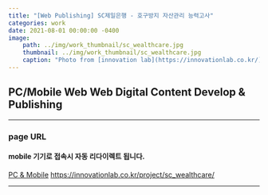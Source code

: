 ```yaml
---
title: "[Web Publishing] SC제일은행 - 호구방지 자산관리 능력고사"
categories: work
date: 2021-08-01 00:00:00 -0400
image: 
    path: ../img/work_thumbnail/sc_wealthcare.jpg
    thumbnail: ../img/work_thumbnail/sc_wealthcare.jpg
    caption: "Photo from [innovation lab](https://innovationlab.co.kr/)"
---
```

<style>
.entry-feature-image{max-width: 500px;}
</style>

## PC/Mobile Web Web Digital Content Develop & Publishing

---

### page URL
#### mobile 기기로 접속시 자동 리다이렉트 됩니다.
[PC & Mobile](https://innovationlab.co.kr/project/sc_wealthcare/)
https://innovationlab.co.kr/project/sc_wealthcare/

---

